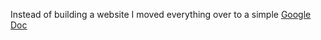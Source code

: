 Instead of building a website I moved everything over to a simple [Google Doc](https://docs.google.com/document/d/13kbQ-MEfp8VC0KgwcpvvDJf-zbrf0Uj29-bUEFA7kMM/edit?usp=sharing)

